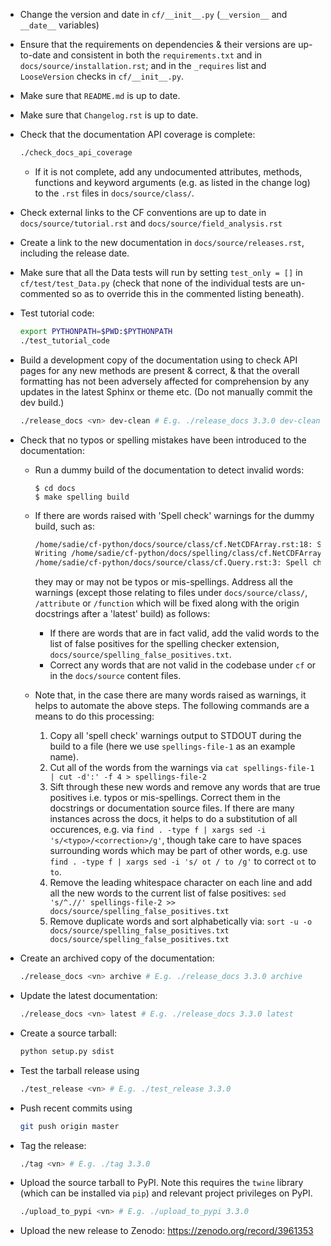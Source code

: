 * Change the version and date in `cf/__init__.py` (`__version__` and
  `__date__` variables)

* Ensure that the requirements on dependencies & their versions are
  up-to-date and consistent in both the `requirements.txt` and in
  `docs/source/installation.rst`; and in the `_requires` list and
  `LooseVersion` checks in `cf/__init__.py`.

* Make sure that `README.md` is up to date.

* Make sure that `Changelog.rst` is up to date.

* Check that the documentation API coverage is complete:

  ```bash
  ./check_docs_api_coverage
  ```

  * If it is not complete, add any undocumented attributes, methods,
    functions and keyword arguments (e.g. as listed in the change log)
    to the `.rst` files in `docs/source/class/`.

* Check external links to the CF conventions are up to date in
  `docs/source/tutorial.rst` and `docs/source/field_analysis.rst`

* Create a link to the new documentation in
  `docs/source/releases.rst`, including the release date.

* Make sure that all the Data tests will run by setting
  `test_only = []` in `cf/test/test_Data.py` (check that none of
  the individual tests are un-commented so as to override this in the
  commented listing beneath).

* Test tutorial code:

  ```bash
  export PYTHONPATH=$PWD:$PYTHONPATH
  ./test_tutorial_code
  ```

* Build a development copy of the documentation using to check API
  pages for any new methods are present & correct, & that the overall
  formatting has not been adversely affected for comprehension by any
  updates in the latest Sphinx or theme etc. (Do not manually commit
  the dev build.)

  ```bash
  ./release_docs <vn> dev-clean # E.g. ./release_docs 3.3.0 dev-clean
  ```

* Check that no typos or spelling mistakes have been introduced to the
  documentation:

  * Run a dummy build of the documentation to detect invalid words:

     ```console
     $ cd docs
     $ make spelling build
     ```

  * If there are words raised with 'Spell check' warnings for the dummy
    build, such as:

    ```bash
    /home/sadie/cf-python/docs/source/class/cf.NetCDFArray.rst:18: Spell check: isw: element in the sequence isw the name of the group in which.
    Writing /home/sadie/cf-python/docs/spelling/class/cf.NetCDFArray.spelling
    /home/sadie/cf-python/docs/source/class/cf.Query.rst:3: Spell check: encapulates:  object encapulates a condition, such as.
    ```

    they may or may not be typos or mis-spellings. Address all the warnings
    (except those relating to files under `docs/source/class/`,
    `/attribute` or `/function` which will be fixed along with the origin
    docstrings after a 'latest' build) as follows:

    * If there are words that are in fact valid, add the valid words to
      the list of false positives for the spelling checker extension,
      `docs/source/spelling_false_positives.txt`.
    * Correct any words that are not valid in the codebase under `cf` or
      in the `docs/source` content files.

  * Note that, in the case there are many words raised as warnings, it
    helps to automate the above steps. The following commands are a means
    to do this processing:

    1. Copy all 'spell check' warnings output to STDOUT during the build to
       a file (here we use `spellings-file-1` as an example name).
    2. Cut all of the words from the warnings via
       `cat spellings-file-1 | cut -d':' -f 4 > spellings-file-2`
    3. Sift through these new words and remove any words that are true
       positives i.e. typos or mis-spellings. Correct them in the
       docstrings or documentation source files. If there are many
       instances across the docs, it helps to do a substitution of all
       occurences, e.g. via `find . -type f | xargs sed -i 's/<typo>/<correction>/g'`,
       though take care to have spaces surrounding words which may be
       part of other words, e.g. use
       `find . -type f | xargs sed -i 's/ ot / to /g'` to correct `ot` to `to`.
    4. Remove the leading whitespace character on each line and add
       all the new words to the current list of false positives:
       `sed 's/^.//' spellings-file-2 >> docs/source/spelling_false_positives.txt`
    5. Remove duplicate words and sort alphabetically via:
       `sort -u -o docs/source/spelling_false_positives.txt docs/source/spelling_false_positives.txt`

* Create an archived copy of the documentation:

  ```bash
  ./release_docs <vn> archive # E.g. ./release_docs 3.3.0 archive
  ```

* Update the latest documentation:

  ```bash
  ./release_docs <vn> latest # E.g. ./release_docs 3.3.0 latest
  ```
  
* Create a source tarball:

  ```bash
  python setup.py sdist
  ```

* Test the tarball release using

  ```bash
  ./test_release <vn> # E.g. ./test_release 3.3.0
  ```

* Push recent commits using

  ```bash
  git push origin master
  ```
  
* Tag the release:

  ```bash
  ./tag <vn> # E.g. ./tag 3.3.0
  ```
  
* Upload the source tarball to PyPI. Note this requires the `twine`
  library (which can be installed via `pip`) and relevant project
  privileges on PyPI.

  ```bash
  ./upload_to_pypi <vn> # E.g. ./upload_to_pypi 3.3.0
  ```

* Upload the new release to Zenodo: https://zenodo.org/record/3961353
